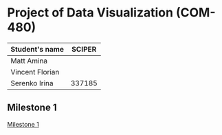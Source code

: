# Project of Data Visualization (COM-480)

| Student's name  | SCIPER |
| --------------- | ------ |
| Matt Amina      |        |
| Vincent Florian |        |
| Serenko Irina   | 337185 |

## Milestone 1

[Milestone 1](Milestone1.md)
